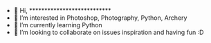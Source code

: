 - 👋 Hi, ***************************
- 👀 I’m interested in Photoshop, Photography, Python, Archery
- 🌱 I’m currently learning Python
- 💞️ I’m looking to collaborate on issues inspiration and having fun :D


<!---
Aashutoshvyas2020/Aashutoshvyas2020 is a ✨ special ✨ repository because its `README.md` (this file) appears on your GitHub profile.
You can click the Preview link to take a look at your changes.
--->
